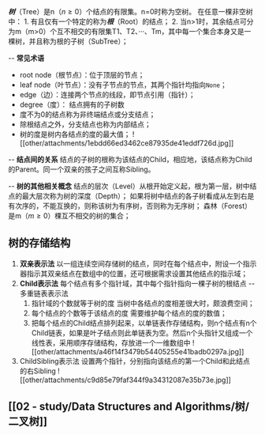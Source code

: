 ***树***（Tree）是n（$n \ge 0$）个结点的有限集。n=0时称为空树。
在任意一棵非空树中：
	1. 有且仅有一个特定的称为***根***（Root）的结点；
	2. 当n>1时，其余结点可分为m（m>0）个互不相交的有限集T1、T2、···、Tm，其中每一个集合本身又是一棵树，并且称为根的子树（SubTree）；

 -- **常见术语**
 - root node（根节点）：位于顶层的节点；
 - leaf node（叶节点）：没有子节点的节点，其两个指针均指向`None`；
 - edge（边）：连接两个节点的线段，即节点引用（指针）；
 - degree（度）： 结点拥有的子树数
- 度不为0的结点称为非终端结点或分支结点；
- 除根结点之外，分支结点也称为内部结点；
- 树的度是树内各结点的度的最大值；
![[other/attachments/1ebdd66ed3462ce87935de41eddf726d.jpg]]

 -- **结点间的关系**
 结点的子树的根称为该结点的Child，相应地，该结点称为Child的Parent。同一个双亲的孩子之间互称Sibling。

 -- **树的其他相关概念**
 结点的层次（Level）从根开始定义起，根为第一层，树中结点的最大层次称为树的深度（Depth）；
 如果将树中结点的各子树看成从左到右是有次序的，不能互换的，则称该树为有序树，否则称为无序树；
 森林（Forest）是m（$m \ge 0$）棵互不相交的树的集合；

## 树的存储结构
1. **双亲表示法**
	以一组连续空间存储树的结点，同时在每个结点中，附设一个指示器指示其双亲结点在数组中的位置，还可根据需求设置其他结点的指示域；
2. **Child表示法**
	每个结点有多个指针域，其中每个指针指向一棵子树的根结点 -- 多重链表表示法
	1. 指针域的个数就等于树的度
		当树中各结点的度相差很大时，颇浪费空间；
	2. 每个结点的个数等于该结点的度
		需要维护每个结点的度的数值；
	3. 把每个结点的Child结点排列起来，以单链表作存储结构，则n个结点有n个Child链表，如果是叶子结点则此单链表为空。然后n个头指针又组成一个线性表，采用顺序存储结构，存放进一个一维数组中
		![[other/attachments/a46f14f3479b54405255e41badb0297a.jpg]]
3. ChildSibling表示法
	设置两个指针，分别指向该结点的第一个Child和此结点的右Sibling
	![[other/attachments/c9d85e79faf344f9a34312087e35b73e.jpg]]

## [[02 - study/Data Structures and  Algorithms/树/二叉树]]